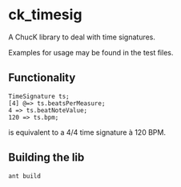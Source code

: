 # ck_timesig
A ChucK library to deal with time signatures.

Examples for usage may be found in the test files.

## Functionality
```
TimeSignature ts;
[4] @=> ts.beatsPerMeasure;
4 => ts.beatNoteValue;
120 => ts.bpm;
```
is equivalent to a 4/4 time signature à 120 BPM.

## Building the lib
```
ant build
```
